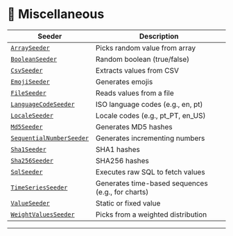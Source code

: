 # 🧪 Miscellaneous

| Seeder                  | Description                                      |
|-------------------------|--------------------------------------------------|
| [`ArraySeeder`](https://palma140.github.io/DBContextSeeder/docs/basics/seeders/seeder-reference#arrayseeder)           | Picks random value from array                    |
| [`BooleanSeeder`](https://palma140.github.io/DBContextSeeder/docs/basics/seeders/seeder-reference#booleanseeder)         | Random boolean (true/false)                      |
| [`CsvSeeder`](https://palma140.github.io/DBContextSeeder/docs/basics/seeders/seeder-reference#csvseeder)             | Extracts values from CSV                         |
| [`EmojiSeeder`](https://palma140.github.io/DBContextSeeder/docs/basics/seeders/seeder-reference#emojiseeder)           | Generates emojis                                 |
| [`FileSeeder`](https://palma140.github.io/DBContextSeeder/docs/basics/seeders/seeder-reference#fileseeder)            | Reads values from a file                         |
| [`LanguageCodeSeeder`](https://palma140.github.io/DBContextSeeder/docs/basics/seeders/seeder-reference#languagecodeseeder)    | ISO language codes (e.g., en, pt)                |
| [`LocaleSeeder`](https://palma140.github.io/DBContextSeeder/docs/basics/seeders/seeder-reference#localeseeder)          | Locale codes (e.g., pt_PT, en_US)                |
| [`Md5Seeder`](https://palma140.github.io/DBContextSeeder/docs/basics/seeders/seeder-reference#md5seeder)             | Generates MD5 hashes                             |
| [`SequentialNumberSeeder`](https://palma140.github.io/DBContextSeeder/docs/basics/seeders/seeder-reference#sequentialnumberseeder)| Generates incrementing numbers                   |
| [`Sha1Seeder`](https://palma140.github.io/DBContextSeeder/docs/basics/seeders/seeder-reference#sha1seeder)            | SHA1 hashes                                      |
| [`Sha256Seeder`](https://palma140.github.io/DBContextSeeder/docs/basics/seeders/seeder-reference#sha256seeder)          | SHA256 hashes                                    |
| [`SqlSeeder`](https://palma140.github.io/DBContextSeeder/docs/basics/seeders/seeder-reference#sqlseeder)             | Executes raw SQL to fetch values                 |
| [`TimeSeriesSeeder`](https://palma140.github.io/DBContextSeeder/docs/basics/seeders/seeder-reference#timeseriesseeder)      | Generates time-based sequences (e.g., for charts)|
| [`ValueSeeder`](https://palma140.github.io/DBContextSeeder/docs/basics/seeders/seeder-reference#valueseeder)           | Static or fixed value                            |
| [`WeightValuesSeeder`](https://palma140.github.io/DBContextSeeder/docs/basics/seeders/seeder-reference#weightvaluesseeder)    | Picks from a weighted distribution               |

---